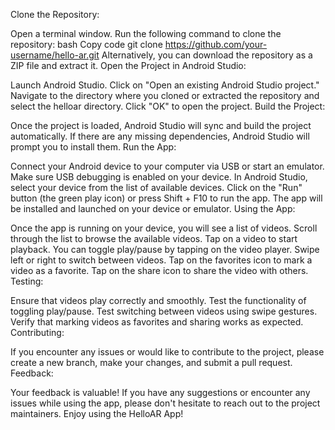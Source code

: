 Clone the Repository:

Open a terminal window.
Run the following command to clone the repository:
bash
Copy code
git clone https://github.com/your-username/hello-ar.git
Alternatively, you can download the repository as a ZIP file and extract it.
Open the Project in Android Studio:

Launch Android Studio.
Click on "Open an existing Android Studio project."
Navigate to the directory where you cloned or extracted the repository and select the helloar directory.
Click "OK" to open the project.
Build the Project:

Once the project is loaded, Android Studio will sync and build the project automatically.
If there are any missing dependencies, Android Studio will prompt you to install them.
Run the App:

Connect your Android device to your computer via USB or start an emulator.
Make sure USB debugging is enabled on your device.
In Android Studio, select your device from the list of available devices.
Click on the "Run" button (the green play icon) or press Shift + F10 to run the app.
The app will be installed and launched on your device or emulator.
Using the App:

Once the app is running on your device, you will see a list of videos.
Scroll through the list to browse the available videos.
Tap on a video to start playback.
You can toggle play/pause by tapping on the video player.
Swipe left or right to switch between videos.
Tap on the favorites icon to mark a video as a favorite.
Tap on the share icon to share the video with others.
Testing:

Ensure that videos play correctly and smoothly.
Test the functionality of toggling play/pause.
Test switching between videos using swipe gestures.
Verify that marking videos as favorites and sharing works as expected.
Contributing:

If you encounter any issues or would like to contribute to the project, please create a new branch, make your changes, and submit a pull request.
Feedback:

Your feedback is valuable! If you have any suggestions or encounter any issues while using the app, please don't hesitate to reach out to the project maintainers.
Enjoy using the HelloAR App!
